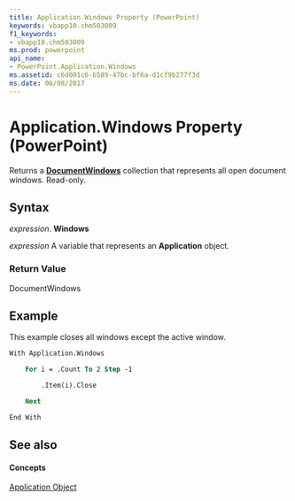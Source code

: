 ```yaml
---
title: Application.Windows Property (PowerPoint)
keywords: vbapp10.chm503009
f1_keywords:
- vbapp10.chm503009
ms.prod: powerpoint
api_name:
- PowerPoint.Application.Windows
ms.assetid: c6d001c6-b589-47bc-bf6a-d1cf9b277f3d
ms.date: 06/08/2017
---
```



# Application.Windows Property (PowerPoint)

Returns a  **[DocumentWindows](PowerPoint.DocumentWindows.md)** collection that represents all open document windows. Read-only.


## Syntax

 _expression_. **Windows**

 _expression_ A variable that represents an **Application** object.


### Return Value

DocumentWindows


## Example

This example closes all windows except the active window.


```vb
With Application.Windows

    For i = .Count To 2 Step -1

        .Item(i).Close

    Next

End With
```


## See also


#### Concepts


[Application Object](PowerPoint.Application.md)

